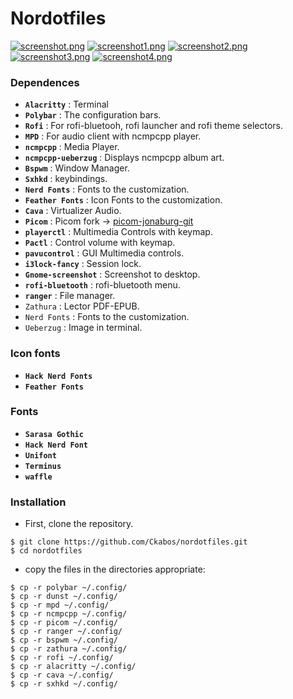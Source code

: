 # Nordotfiles

[![screenshot.png](https://i.postimg.cc/yNbHCj3z/screenshot.png)](https://postimg.cc/p9z7DDB0)
[![screenshot1.png](https://i.postimg.cc/7hPM13Xf/screenshot1.png)](https://postimg.cc/wyPmgsCp)
[![screenshot2.png](https://i.postimg.cc/Wz4gq2bZ/screenshot2.png)](https://postimg.cc/S2wJwb9Q)
[![screenshot3.png](https://i.postimg.cc/MKv1WKL2/screenshot3.png)](https://postimg.cc/ZCzWHZZV)
[![screenshot4.png](https://i.postimg.cc/cJbrkQsv/screenshot4.png)](https://postimg.cc/bG1ysSSP)
<!------------------------------------------------------------------------------------------>


### Dependences

- **`Alacritty`** : Terminal
- **`Polybar`** : The configuration bars.
- **`Rofi`** : For rofi-bluetooh, rofi launcher and rofi theme selectors.
- **`MPD`** : For audio client with ncmpcpp player.
- **`ncmpcpp`** : Media Player.
- **`ncmpcpp-ueberzug`** : Displays ncmpcpp album art. 
- **`Bspwm`** : Window Manager.
- **`Sxhkd`** : keybindings.
- **`Nerd Fonts`** : Fonts to the customization.
- **`Feather Fonts`** :  Icon Fonts to the customization.
- **`Cava`** : Virtualizer Audio.
- **`Picom`** : Picom fork -> [picom-jonaburg-git](https://aur.archlinux.org/packages/picom-jonaburg-git)
- **`playerctl`** : Multimedia Controls with keymap. 
- **`Pactl`** : Control volume with keymap.
- **`pavucontrol`** : GUI Multimedia controls.
- **`i3lock-fancy`** : Session lock.
- **`Gnome-screenshot`** : Screenshot to desktop.
- **`rofi-bluetooth`** : rofi-bluetooth menu.
- **`ranger`** : File manager.
- `Zathura` : Lector PDF-EPUB.
- `Nerd Fonts` : Fonts to the customization.
- `Ueberzug` :  Image in terminal.

### Icon fonts

- **`Hack Nerd Fonts`**
- **`Feather Fonts`**

### Fonts

- **`Sarasa Gothic`**
- **`Hack Nerd Font`**
- **`Unifont`**
- **`Terminus`**
- **`waffle`**

### Installation 

- First, clone the repository.

```
$ git clone https://github.com/Ckabos/nordotfiles.git
$ cd nordotfiles
```

- copy the files in the directories appropriate:

```
$ cp -r polybar ~/.config/
$ cp -r dunst ~/.config/
$ cp -r mpd ~/.config/
$ cp -r ncmpcpp ~/.config/
$ cp -r picom ~/.config/
$ cp -r ranger ~/.config/
$ cp -r bspwm ~/.config/
$ cp -r zathura ~/.config/
$ cp -r rofi ~/.config/
$ cp -r alacritty ~/.config/
$ cp -r cava ~/.config/
$ cp -r sxhkd ~/.config/
```
